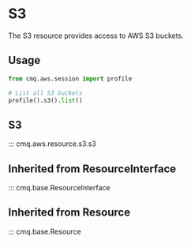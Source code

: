 # S3

The S3 resource provides access to AWS S3 buckets.

## Usage

```python
from cmq.aws.session import profile

# List all S3 buckets
profile().s3().list()
```

## S3
::: cmq.aws.resource.s3.s3

## Inherited from ResourceInterface
::: cmq.base.ResourceInterface
## Inherited from Resource
::: cmq.base.Resource
